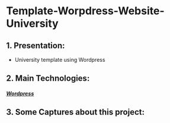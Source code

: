 # Template-Worpdress-Website-University 

## 1. Presentation:
<ul>
<li>University template using Wordpress</li>
</ul>

## 2. Main Technologies:

##### <a href="https://wordpress.org/download/">Wordpress</a>

## 3. Some Captures about this project:

